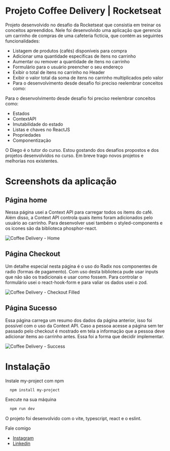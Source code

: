 # Projeto Coffee Delivery | Rocketseat

Projeto desenvolvido no desafio da Rocketseat que consistia em treinar os conceitos apreendidos. Nele foi desenvolvido uma aplicação que gerencia um carrinho de 
compras de uma cafeteria fictícia, que contém as seguintes funcionalidades:

- Listagem de produtos (cafés) disponíveis para compra
- Adicionar uma quantidade específicas de itens no carrinho
- Aumentar ou remover a quantidade de itens no carrinho
- Formulário para o usuário preencher o seu endereço
- Exibir o total de itens no carrinho no Header
- Exibir o valor total da soma de itens no carrinho multiplicados pelo valor
- Para o desenvolvimento desde desafio foi preciso reelembrar conceitos como:

Para o desenvolvimento desde desafio foi preciso reelembrar conceitos como:
- Estados
- ContextAPI
- Imutabilidade do estado
- Listas e chaves no ReactJS
- Propriedades
- Componentização

O Diego é o tutor do curso. Estou gostando dos desafios propostos e dos projetos desenvolvidos no curso. Em breve trago novos projetos e melhorias nos existentes.

# Screenshots da aplicação

## Página home

Nessa página usei a Context API para carregar todos os items do café. Além disso, a Context API controla quais items foram adicionados pelo usuário ao carrinho. Para 
desenvolver usei também o styled-components e os icones são da biblioteca phosphor-react.

![Coffee Delivery - Home](https://user-images.githubusercontent.com/42723263/203319426-626f26d9-7566-4dbd-afee-fc71b20cbd54.png)

## Página Checkout

Um detalhe especial nesta página é o uso do Radix nos componentes de radio (formas de pagamento). Com uso desta biblioteca pude usar inputs que não são os tradicionais e usar como 
fossem. Para controlar o formulário usei o react-hook-form e para valiar os dados usei o zod.

![Coffee Delivery - Checkout Filled](https://user-images.githubusercontent.com/42723263/203319555-27aeb52c-4d10-47b0-a9d0-c5c9083dd56d.png)

## Página Sucesso

Essa página carrega um resumo dos dados da página anterior, isso foi possível com o uso da Context API. Caso a pessoa acesse a página sem ter passado pelo checkout é mostrado em tela a informação 
que a pessoa deve adicionar items ao carrinho antes. Essa foi a forma que decidir implementar.

![Coffee Delivery - Success](https://user-images.githubusercontent.com/42723263/203319672-0e7cefe9-4556-4f7e-addb-3ab21f383eac.png)

# Instalação

Instale my-project com npm

```bash
  npm install my-project
```

Execute na sua máquina

```bash
  npm run dev
```

O projeto foi desenvolvido com o vite, typescript, react e o eslint.

Fale comigo
- [Instagram](https://www.instagram.com/fagnermar.silva/)
- [Linkedin](https://www.linkedin.com/in/fagner-martins-894b65254/)
